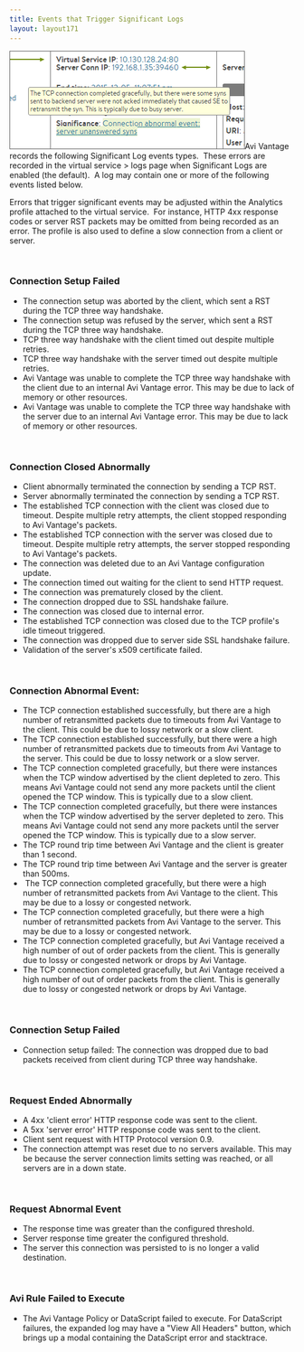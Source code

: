 ```yaml
---
title: Events that Trigger Significant Logs
layout: layout171
---
```

<a href="img/SignificantLog.png"><img class="size-full wp-image-458 alignright" src="img/SignificantLog.png" alt="SignificantLog" width="416" height="174"></a>Avi Vantage records the following Significant Log events types.  These errors are recorded in the virtual service > logs page when Significant Logs are enabled (the default).  A log may contain one or more of the following events listed below.

Errors that trigger significant events may be adjusted within the Analytics profile attached to the virtual service.  For instance, HTTP 4xx response codes or server RST packets may be omitted from being recorded as an error. The profile is also used to define a slow connection from a client or server.

 

### Connection Setup Failed

* The connection setup was aborted by the client, which sent a RST during the TCP three way handshake.
* The connection setup was refused by the server, which sent a RST during the TCP three way handshake.
* TCP three way handshake with the client timed out despite multiple retries.
* TCP three way handshake with the server timed out despite multiple retries.
* Avi Vantage was unable to complete the TCP three way handshake with the client due to an internal Avi Vantage error. This may be due to lack of memory or other resources.
* Avi Vantage was unable to complete the TCP three way handshake with the server due to an internal Avi Vantage error. This may be due to lack of memory or other resources. 

 

### Connection Closed Abnormally

* Client abnormally terminated the connection by sending a TCP RST.
* Server abnormally terminated the connection by sending a TCP RST.
* The established TCP connection with the client was closed due to timeout. Despite multiple retry attempts, the client stopped responding to Avi Vantage's packets.
* The established TCP connection with the server was closed due to timeout. Despite multiple retry attempts, the server stopped responding to Avi Vantage's packets.
* The connection was deleted due to an Avi Vantage configuration update.
* The connection timed out waiting for the client to send HTTP request.
* The connection was prematurely closed by the client.
* The connection dropped due to SSL handshake failure.
* The connection was closed due to internal error.
* The established TCP connection was closed due to the TCP profile's idle timeout triggered.
* The connection was dropped due to server side SSL handshake failure.
* Validation of the server's x509 certificate failed. 

 

### Connection Abnormal Event:

* The TCP connection established successfully, but there are a high number of retransmitted packets due to timeouts from Avi Vantage to the client. This could be due to lossy network or a slow client.
* The TCP connection established successfully, but there were a high number of retransmitted packets due to timeouts from Avi Vantage to the server. This could be due to lossy network or a slow server.
* The TCP connection completed gracefully, but there were instances when the TCP window advertised by the client depleted to zero. This means Avi Vantage could not send any more packets until the client opened the TCP window. This is typically due to a slow client.
* The TCP connection completed gracefully, but there were instances when the TCP window advertised by the server depleted to zero. This means Avi Vantage could not send any more packets until the server opened the TCP window. This is typically due to a slow server.
* The TCP round trip time between Avi Vantage and the client is greater than 1 second.
* The TCP round trip time between Avi Vantage and the server is greater than 500ms.
*  The TCP connection completed gracefully, but there were a high number of retransmitted packets from Avi Vantage to the client. This may be due to a lossy or congested network.
* The TCP connection completed gracefully, but there were a high number of retransmitted packets from Avi Vantage to the server. This may be due to a lossy or congested network.
* The TCP connection completed gracefully, but Avi Vantage received a high number of out of order packets from the client. This is generally due to lossy or congested network or drops by Avi Vantage.
* The TCP connection completed gracefully, but Avi Vantage received a high number of out of order packets from the client. This is generally due to lossy or congested network or drops by Avi Vantage. 

 

### Connection Setup Failed

* Connection setup failed: The connection was dropped due to bad packets received from client during TCP three way handshake. 

 

### Request Ended Abnormally

* A 4xx 'client error' HTTP response code was sent to the client.
* A 5xx 'server error' HTTP response code was sent to the client.
* Client sent request with HTTP Protocol version 0.9.
* The connection attempt was reset due to no servers available. This may be because the server connection limits setting was reached, or all servers are in a down state. 

 

### Request Abnormal Event

* The response time was greater than the configured threshold.
* Server response time greater the configured threshold.
* The server this connection was persisted to is no longer a valid destination. 

 

### Avi Rule Failed to Execute

* The Avi Vantage Policy or DataScript failed to execute. For DataScript failures, the expanded log may have a "View All Headers" button, which brings up a modal containing the DataScript error and stacktrace. 